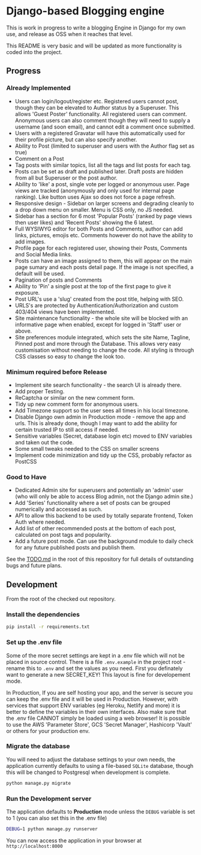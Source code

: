 # Django-based Blogging engine

This is work in progress to write a blogging Engine in Django for my own use,
and release as OSS when it reaches that level.

This README is very basic and will be updated as more functionality is coded
into the project.

## Progress

### Already Implemented

- Users can login/logout/register etc. Registered users cannot post, though they
  can be elevated to Author status by a Superuser. This allows 'Guest Poster'
  functionality. All registered users can comment. Anonymous users can also
  comment though they will need to supply a username (and soon email), and
  cannot edit a comment once submitted.
- Users with a registered Gravatar will have this automatically used for their
  profile picture, but can also specify another.
- Ability to Post (limited to superuser and users with the Author flag set as
  true)
- Comment on a Post
- Tag posts with similar topics, list all the tags and list posts for each tag.
- Posts can be set as draft and published later. Draft posts are hidden from all
  but Superuser or the post author.
- Ability to 'like' a post, single vote per logged or anonymous user. Page views
  are tracked (anonymously and only used for internal page ranking). Like button
  uses Ajax so does not force a page refresh.
- Responsive design - Sidebar on larger screens and degrading cleanly to a drop
  down menu on smaller. Menu is CSS only, no JS needed.
- Sidebar has a section for 6 most 'Popular Posts' (ranked by page views then
  user likes) and 'Recent Posts' showing the 6 latest.
- Full WYSIWYG editor for both Posts and Comments, author can add links,
  pictures, emojis etc. Comments however do not have the ability to add images.
- Profile page for each registered user, showing their Posts, Comments and
  Social Media links.
- Posts can have an image assigned to them, this will appear on the main page
  sumary and each posts detail page. If the image is not specified, a default
  will be used.
- Pagination of posts and Comments
- Ability to 'Pin' a single post at the top of the first page to give it
  exposure.
- Post URL's use a 'slug' created from the post title, helping with SEO.
- URLS's are protected by Authentication/Authorization and custom 403/404 views
  have been implemented.
- Site maintenance functionality - the whole site will be blocked with an
  informative page when enabled, except for logged in 'Staff' user or above.
- Site preferences module integrated, which sets the site Name, Tagline, Pinned
  post and more through the Database. This allows very easy customisation
  without needing to change the code. All styling is through CSS classes so easy
  to change the look too.

### Minimum required before Release

- Implement site search functionality - the search UI is already there.
- Add proper Testing.
- ReCaptcha or similar on the new comment form.
- Tidy up new comment form for anonymous users.
- Add Timezone support so the user sees all times in his local timezone.
- Disable Django own admin in Production mode - remove the app and urls. This is
  already done, though I may want to add the ability for certain trusted IP to
  still access if needed.
- Sensitive variables (Secret, database login etc) moved to ENV variables and
  taken out the code.
- Some small tweaks needed to the CSS on smaller screens
- Implement code minimization and tidy up the CSS, probably refactor as PostCSS

### Good to Have

- Dedicated Admin site for superusers and potentially an 'admin' user (who will
  only be able to access Blog admin, not the Django admin site.)
- Add 'Series' functionality where a set of posts can be grouped numerically and
  accessed as such.
- API to allow this backend to be used by totally separate frontend, Token Auth
  where needed.
- Add list of other recommended posts at the bottom of each post, calculated on
  post tags and popularity.
- Add a future post mode. Can use the background module to daily check for any
  future published posts and publish them.

See the [TODO.md](TODO.md) in the root of this repository for full details of
outstanding bugs and future plans.

## Development

From the root of the checked out repository.

### Install the dependencies

```bash
pip install -r requirements.txt
```

### Set up the .env file

Some of the more secret settings are kept in a .env file which will not be
placed in source control. There is a file `.env.example` in the project root -
rename this to `.env` and set the values as you need. First you definately want
to generate a new SECRET_KEY!
This layout is fine for developement mode.

In Production, If you are self hosting your app, and the server is secure you
can keep the .env file and it will be used in Production. However, with services
that support ENV variables (eg Heroku, Netlify and more) it is better to define
the variables in their own interfaces. Also make sure that the .env file CANNOT
simply be loaded using a web browser! It is possible to use the AWS 'Parameter
Store', GCS 'Secret Manager', Hashicorp 'Vault' or others for your production
env.

### Migrate the database

You will need to adjust the database settings to your own needs, the application
currently defaults to using a file-based `SQLite` database, though this will be
changed to Postgresql when development is complete.

```bash
python manage.py migrate
```

### Run the Development server

The application defaults to **Production** mode unless the `DEBUG` variable is set
to 1 (you can also set this in the .env file)

```bash
DEBUG=1 python manage.py runserver
```

You can now access the application in your browser at `http://localhost:8000`
